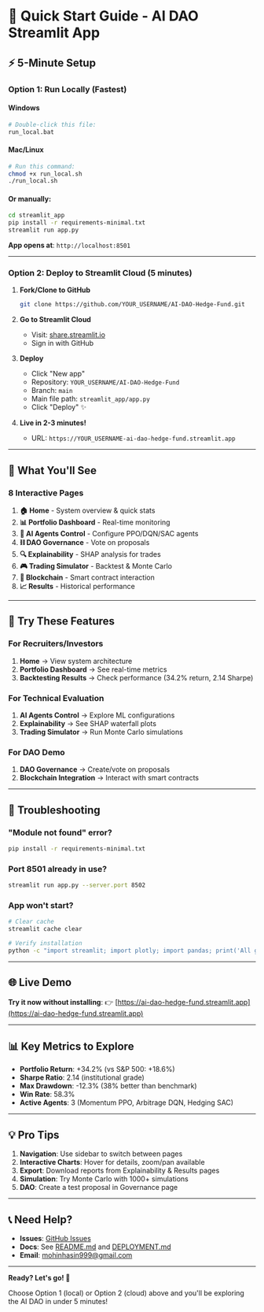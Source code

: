 # 🚀 Quick Start Guide - AI DAO Streamlit App

## ⚡ 5-Minute Setup

### Option 1: Run Locally (Fastest)

#### Windows
```bash
# Double-click this file:
run_local.bat
```

#### Mac/Linux
```bash
# Run this command:
chmod +x run_local.sh
./run_local.sh
```

#### Or manually:
```bash
cd streamlit_app
pip install -r requirements-minimal.txt
streamlit run app.py
```

**App opens at**: `http://localhost:8501`

---

### Option 2: Deploy to Streamlit Cloud (5 minutes)

1. **Fork/Clone to GitHub**
   ```bash
   git clone https://github.com/YOUR_USERNAME/AI-DAO-Hedge-Fund.git
   ```

2. **Go to Streamlit Cloud**
   - Visit: [share.streamlit.io](https://share.streamlit.io)
   - Sign in with GitHub

3. **Deploy**
   - Click "New app"
   - Repository: `YOUR_USERNAME/AI-DAO-Hedge-Fund`
   - Branch: `main`
   - Main file path: `streamlit_app/app.py`
   - Click "Deploy" ✨

4. **Live in 2-3 minutes!**
   - URL: `https://YOUR_USERNAME-ai-dao-hedge-fund.streamlit.app`

---

## 📱 What You'll See

### 8 Interactive Pages

1. **🏠 Home** - System overview & quick stats
2. **📊 Portfolio Dashboard** - Real-time monitoring
3. **🤖 AI Agents Control** - Configure PPO/DQN/SAC agents
4. **⛓️ DAO Governance** - Vote on proposals
5. **🔍 Explainability** - SHAP analysis for trades
6. **🎮 Trading Simulator** - Backtest & Monte Carlo
7. **🔗 Blockchain** - Smart contract interaction
8. **📈 Results** - Historical performance

---

## 🎯 Try These Features

### For Recruiters/Investors
1. **Home** → View system architecture
2. **Portfolio Dashboard** → See real-time metrics
3. **Backtesting Results** → Check performance (34.2% return, 2.14 Sharpe)

### For Technical Evaluation
1. **AI Agents Control** → Explore ML configurations
2. **Explainability** → See SHAP waterfall plots
3. **Trading Simulator** → Run Monte Carlo simulations

### For DAO Demo
1. **DAO Governance** → Create/vote on proposals
2. **Blockchain Integration** → Interact with smart contracts

---

## 🔧 Troubleshooting

### "Module not found" error?
```bash
pip install -r requirements-minimal.txt
```

### Port 8501 already in use?
```bash
streamlit run app.py --server.port 8502
```

### App won't start?
```bash
# Clear cache
streamlit cache clear

# Verify installation
python -c "import streamlit; import plotly; import pandas; print('All good!')"
```

---

## 🌐 Live Demo

**Try it now without installing**:
👉 [https://ai-dao-hedge-fund.streamlit.app](https://ai-dao-hedge-fund.streamlit.app)

---

## 📊 Key Metrics to Explore

- **Portfolio Return**: +34.2% (vs S&P 500: +18.6%)
- **Sharpe Ratio**: 2.14 (institutional grade)
- **Max Drawdown**: -12.3% (38% better than benchmark)
- **Win Rate**: 58.3%
- **Active Agents**: 3 (Momentum PPO, Arbitrage DQN, Hedging SAC)

---

## 💡 Pro Tips

1. **Navigation**: Use sidebar to switch between pages
2. **Interactive Charts**: Hover for details, zoom/pan available
3. **Export**: Download reports from Explainability & Results pages
4. **Simulation**: Try Monte Carlo with 1000+ simulations
5. **DAO**: Create a test proposal in Governance page

---

## 📞 Need Help?

- **Issues**: [GitHub Issues](https://github.com/mohin-io/AI-DAO-Hedge-Fund/issues)
- **Docs**: See [README.md](README.md) and [DEPLOYMENT.md](DEPLOYMENT.md)
- **Email**: mohinhasin999@gmail.com

---

**Ready? Let's go! 🚀**

Choose Option 1 (local) or Option 2 (cloud) above and you'll be exploring the AI DAO in under 5 minutes!
